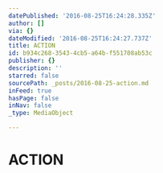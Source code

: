 ```yaml
---
datePublished: '2016-08-25T16:24:28.335Z'
author: []
via: {}
dateModified: '2016-08-25T16:24:27.737Z'
title: ACTION
id: b934c268-3543-4cb5-a64b-f551708ab53c
publisher: {}
description: ''
starred: false
sourcePath: _posts/2016-08-25-action.md
inFeed: true
hasPage: false
inNav: false
_type: MediaObject

---
```

# ACTION